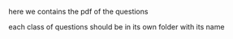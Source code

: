 here we contains the pdf of the questions 

each class of questions should be in its own folder with its name